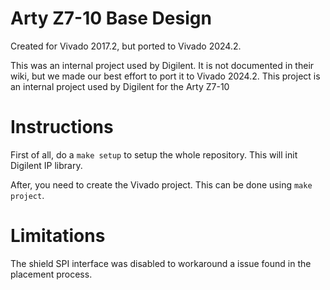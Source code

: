 # Arty Z7-10 Base Design
Created for Vivado 2017.2, but ported to Vivado 2024.2.

This was an internal project used by Digilent. It is not documented in their wiki, but we made our best effort to port it to Vivado 2024.2.
This project is an internal project used by Digilent for the Arty Z7-10 

# Instructions

First of all, do a `make setup` to setup the whole repository.
This will init Digilent IP library.

After, you need to create the Vivado project. This can be done using `make project`.

# Limitations

The shield SPI interface was disabled to workaround a issue found in the placement process.
